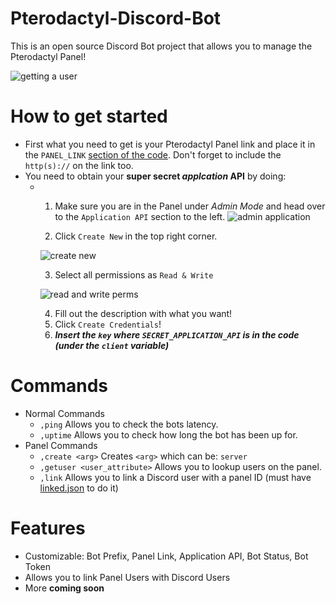 # Pterodactyl-Discord-Bot
This is an open source Discord Bot project that allows you to manage the Pterodactyl Panel!

![getting a user](https://gyazo.com/b3153aa8ecbf2c006ad4ca7cc9163c04.gif)


# How to get started
- First what you need to get is your Pterodactyl Panel link and place it in the `PANEL_LINK` [section of the code](/bot.py). Don't forget to include the `http(s)://` on the link too.
- You need to obtain your **super secret _applcation_ API** by doing: 
  - 1. Make sure you are in the Panel under _Admin Mode_ and head over to the `Application API` section to the left.
  ![admin application](https://gyazo.com/67b15ab1b11873fdae02f7038f47d8d2.gif)
  
    2. Click `Create New` in the top right corner. 
    
    ![create new](https://i.gyazo.com/c3ca37f6c68338ffc23d4626fe810c3e.png)
    
    3. Select all permissions as `Read & Write` 
    
    ![read and write perms](https://gyazo.com/b75fa03ff5d44d37683670ab13ba2f0b.png)
    
    4. Fill out the description with what you want!
    5. Click `Create Credentials`!
    6. ***Insert the `key` where `SECRET_APPLICATION_API` is in the code (under the `client` variable)***

# Commands
- Normal Commands
  - `,ping` Allows you to check the bots latency.
  - `,uptime` Allows you to check how long the bot has been up for.
- Panel Commands
  - `,create <arg>` Creates `<arg>` which can be: `server`
  - `,getuser <user_attribute>` Allows you to lookup users on the panel.
  - `,link` Allows you to link a Discord user with a panel ID (must have [linked.json](/linked.json) to do it)
# Features
- Customizable: Bot Prefix, Panel Link, Application API, Bot Status, Bot Token
- Allows you to link Panel Users with Discord Users
- More **coming soon**
